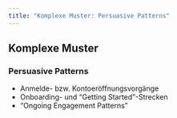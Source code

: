 ```yaml
---
title: "Komplexe Muster: Persuasive Patterns"
---
```

## Komplexe Muster

### Persuasive Patterns

- Anmelde- bzw. Kontoeröffnungsvorgänge
- Onboarding- und <q>Getting Started</q>-Strecken
- <q>Ongoing Engagement Patterns</q>
